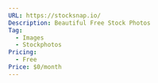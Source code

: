 ```yaml
---
URL: https://stocksnap.io/
Description: Beautiful Free Stock Photos
Tag:
  - Images
  - Stockphotos
Pricing:
  - Free
Price: $0/month
---
```

